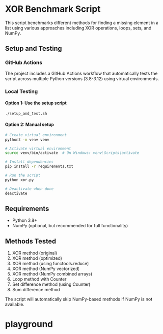# XOR Benchmark Script

This script benchmarks different methods for finding a missing element in a list using various approaches including XOR operations, loops, sets, and NumPy.

## Setup and Testing

### GitHub Actions
The project includes a GitHub Actions workflow that automatically tests the script across multiple Python versions (3.8-3.12) using virtual environments.

### Local Testing

#### Option 1: Use the setup script
```bash
./setup_and_test.sh
```

#### Option 2: Manual setup
```bash
# Create virtual environment
python3 -m venv venv

# Activate virtual environment
source venv/bin/activate  # On Windows: venv\Scripts\activate

# Install dependencies
pip install -r requirements.txt

# Run the script
python xor.py

# Deactivate when done
deactivate
```

## Requirements
- Python 3.8+
- NumPy (optional, but recommended for full functionality)

## Methods Tested
1. XOR method (original)
2. XOR method (optimized)
3. XOR method (using functools.reduce)
4. XOR method (NumPy vectorized)
5. XOR method (NumPy combined arrays)
6. Loop method with Counter
7. Set difference method (using Counter)
8. Sum difference method

The script will automatically skip NumPy-based methods if NumPy is not available.
# playground
